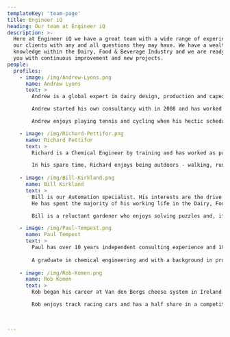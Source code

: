 ```yaml
---
templateKey: 'team-page'
title: Engineer iQ
heading: Our team at Engineer iQ
description: >-
  Here at Engineer iQ we have a great team with a wide range of experience to help
  our clients with any and all questions they may have. We have a wealth of
  knowledge within the Dairy, Food & Beverage Industry and we are ready to help
  you with continuous improvement and new projects.
people:
  profiles:
    - image: /img/Andrew-Lyons.png
      name: Andrew Lyons
      text: >
        Andrew is a global expert in dairy design, production and capex planning. Having graduated as a Chemical Engineer in 1989 he has been active within the food process industries all of his working life.

        Andrew started his own consultancy with in 2008 and has worked for Arla UK and Denmark, Robert Wiseman Dairies, Muller and Yeo Valley in the UK and Tipperary Co-op in Ireland. Andrew has a rare blend of experience in modern innovation in greenfield dairy sites as well as an appreciation of legacy technologies and the ability to get the best out of well established systems. His more specialised expertise includes waste minimisation, energy management optimisation, operational excellence through changing existing practices and introducing novel technologies to existing facilities.

        Andrew enjoys playing tennis and cycling when his hectic schedule permits.

    - image: /img/Richard-Pettifor.png
      name: Richard Pettifor
      text: >
        Richard is a Chemical Engineer by training and has worked as process engineer and project manager on a varied range of food related projects since 1988. His experience covers everything from cheese, yogurt, flavoured milks and milk powders to ready meals, brewery and beverage systems, juice processing and infant formula manufacture. With a strong schedule management discipline and contracting skills, Richard will ensure our clients’ needs are met.

        In his spare time, Richard enjoys being outdoors - walking, running, cycling or swimming – the further the better.
 
    - image: /img/Bill-Kirkland.png
      name: Bill Kirkland
      text: >
        Bill is our Automation specialist. His interests are the drive to the integrated digital factory, high availability architectures and legacy system migration.
        He has spent the majority of his working life in the Dairy, Food & Beverage Industry and has held global management positions with APV and later Invensys and SPX. His work with Global Brand Leaders in the industry has delivered process plants of exceptional performance meeting or exceeding world class metrics.  

        Bill is a reluctant gardener who enjoys solving puzzles and, if the weather’s fine, a round of golf.

    - image: /img/Paul-Tempest.png
      name: Paul Tempest
      text: >
        Paul has over 10 years independent consulting experience and 19 years in senior management positions with APV (now SPX), the global equipment manufacturer and contractor to the food industry. 
        
        A graduate in chemical engineering and with a background in process development in the food industry.  Paul is also qualified in Six Sigma process improvement techniques and has applied these skills to deliver significant performance improvement across a wide range of food production processes as well as wider business functions such as supply chain, operations, sales and customer service activities.
    
    - image: /img/Rob-Komen.png
      name: Rob Komen
      text: >
        Rob began his career at Van den Bergs cheese system in Ireland. He specialises in CAD and is responsible for developing complex P&ID’s, Equipment layouts and 3D modelling for user visualisation, prefabricated process skids and site construction. Rob has worked for APV, Tetra Pak, Moody and ZMG Consulting in his long career in the Dairy, Food and Beverage Industry.

        Rob enjoys track racing cars and has a half share in a competition team where he is the lead driver.


 
---
```

